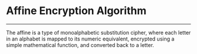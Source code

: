 # Affine Encryption Algorithm
-------------------------------
The affine is a type of monoalphabetic substitution cipher, where each letter in an alphabet is 
mapped to its numeric equivalent, encrypted using a simple mathematical function, and converted 
back to a letter.

